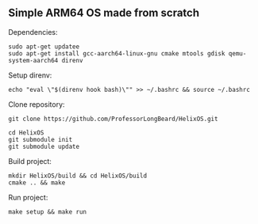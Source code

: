 ## Simple ARM64 OS made from scratch



Dependencies:
```
sudo apt-get updatee
sudo apt-get install gcc-aarch64-linux-gnu cmake mtools gdisk qemu-system-aarch64 direnv
```

Setup direnv:
```
echo "eval \"$(direnv hook bash)\"" >> ~/.bashrc && source ~/.bashrc
```


Clone repository:
```
git clone https://github.com/ProfessorLongBeard/HelixOS.git

cd HelixOS
git submodule init
git submodule update
```

Build project:
```
mkdir HelixOS/build && cd HelixOS/build
cmake .. && make
```

Run project:
```
make setup && make run
```